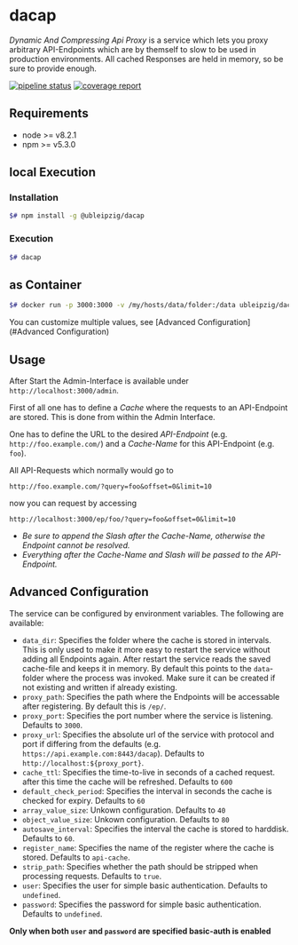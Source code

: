 # dacap

*Dynamic And Compressing Api Proxy* is a service which lets you proxy arbitrary API-Endpoints which are by themself to slow to be used in production environments. All cached Responses are held in memory, so be sure to provide enough.

[![pipeline status](https://git.sc.uni-leipzig.de/ubl/bdd_dev/dacap/badges/master/pipeline.svg)](https://git.sc.uni-leipzig.de/ubl/bdd_dev/dacap/commits/master)
[![coverage report](https://git.sc.uni-leipzig.de/ubl/bdd_dev/dacap/badges/master/coverage.svg)](https://git.sc.uni-leipzig.de/ubl/bdd_dev/dacap/commits/master)

## Requirements

* node >= v8.2.1
* npm >= v5.3.0

## local Execution

### Installation

```bash
$# npm install -g @ubleipzig/dacap
```
### Execution

``` bash
$# dacap
```

## as Container

```bash
$# docker run -p 3000:3000 -v /my/hosts/data/folder:/data ubleipzig/dacap
```

You can customize multiple values, see [Advanced Configuration](#Advanced Configuration)

## Usage

After Start the Admin-Interface is available under `http://localhost:3000/admin`.

First of all one has to define a *Cache* where the requests to an API-Endpoint are stored. This is done from within the Admin Interface.

One has to define the URL to the desired *API-Endpoint* (e.g. `http://foo.example.com/`) and a *Cache-Name* for this API-Endpoint (e.g. `foo`).

All API-Requests which normally would go to

`http://foo.example.com/?query=foo&offset=0&limit=10`

now you can request by accessing

`http://localhost:3000/ep/foo/?query=foo&offset=0&limit=10`

* *Be sure to append the Slash after the Cache-Name, otherwise the Endpoint cannot be resolved.*
* *Everything after the Cache-Name and Slash will be passed to the API-Endpoint.*

## Advanced Configuration

The service can be configured by environment variables. The following are available:

* `data_dir`: Specifies the folder where the cache is stored in intervals. This is only used to make it more easy to restart the service without adding all Endpoints again. After restart the service reads the saved cache-file and keeps it in memory. By default this points to the `data`-folder where the process was invoked. Make sure it can be created if not existing and written if already existing.
* `proxy_path`: Specifies the path where the Endpoints will be accessable after registering. By default this is `/ep/`.
* `proxy_port`: Specifies the port number where the service is listening. Defaults to `3000`.
* `proxy_url`: Specifies the absolute url of the service with protocol and port if differing from the defaults (e.g. `https://api.example.com:8443/dacap`). Defaults to `http://localhost:${proxy_port}`.
* `cache_ttl`: Specifies the time-to-live in seconds of a cached request. after this time the cache will be refreshed. Defaults to `600`
* `default_check_period`: Specifies the interval in seconds the cache is checked for expiry. Defaults to `60`
* `array_value_size`: Unkown configuration. Defaults to `40`
* `object_value_size`: Unkown configuration. Defaults to `80`
* `autosave_interval`: Specifies the interval the cache is stored to harddisk. Defaults to `60`.
* `register_name`: Specifies the name of the register where the cache is stored. Defaults to `api-cache`.
* `strip_path`: Specifies whether the path should be stripped when processing requests. Defaults to `true`.
* `user`: Specifies the user for simple basic authentication. Defaults to `undefined`.
* `password`: Specifies the password for simple basic authentication. Defaults to `undefined`.

**Only when both `user` and `password` are specified basic-auth is enabled**